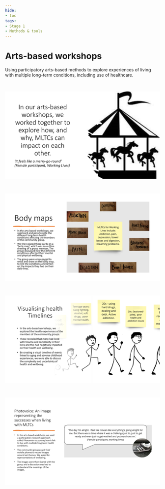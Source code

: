 ```yaml
---
hide: 
- toc
tags:
- Stage 1
- Methods & tools
---
```


# Arts-based workshops 

Using participatory arts-based methods to explore experiences of living with multiple long-term conditions, including use of healthcare.  

<br>

![1](../assets/abw1.PNG)

<br>

![2](../assets/abw2.PNG)

<br>

![3](../assets/abw3.PNG)

<br>

![4](../assets/abw4.PNG)
